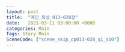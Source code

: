 ```yaml
---
layout: post
title:  "메인_회상_013~028장"
date:   2021-03-11 03:00:00 +0000
categories: Main
Tags: Story Main
SceneCode: ["scene_skip_cp013-028_q1_s10"]
---
```

